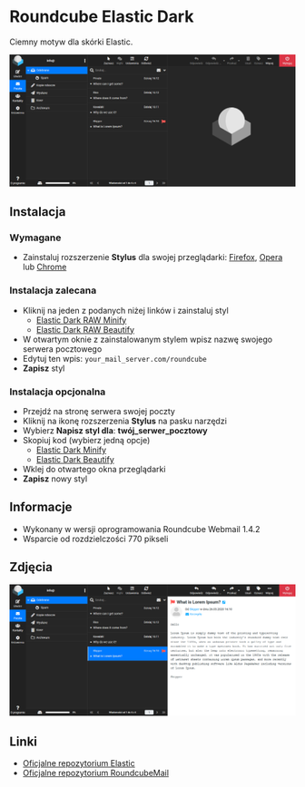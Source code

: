 # Roundcube Elastic Dark

Ciemny motyw dla skórki Elastic.

<a href="https://raw.githubusercontent.com/Skorpion/roundcube-elastic-dark/master/assets/mail.png"><img src="assets/mail.png" width="600" alt=""></a>

## Instalacja

### Wymagane

* Zainstaluj rozszerzenie **Stylus** dla swojej przeglądarki: [Firefox](https://addons.mozilla.org/pl/firefox/addon/styl-us/), [Opera](https://addons.opera.com/pl/extensions/details/stylus/) lub [Chrome](https://chrome.google.com/webstore/detail/stylus-beta/apmmpaebfobifelkijhaljbmpcgbjbdo)

### Instalacja zalecana

* Kliknij na jeden z podanych niżej linków i zainstaluj styl
  * [Elastic Dark RAW Minify](https://raw.githubusercontent.com/Skorpion/roundcube-elastic-dark/master/styles/main.user.css)
  * [Elastic Dark RAW Beautify](https://raw.githubusercontent.com/Skorpion/roundcube-elastic-dark/master/styles/main_doc.user.css)
* W otwartym oknie z zainstalowanym stylem wpisz nazwę swojego serwera pocztowego
 * Edytuj ten wpis: `your_mail_server.com/roundcube`
* **Zapisz** styl

### Instalacja opcjonalna

* Przejdź na stronę serwera swojej poczty
* Kliknij na ikonę rozszerzenia **Stylus** na pasku narzędzi
* Wybierz **Napisz styl dla**: **twój_serwer_pocztowy**
* Skopiuj kod (wybierz jedną opcje)
  * [Elastic Dark Minify](https://github.com/Skorpion/roundcube-elastic-dark/blob/master/styles/main.user.css)
  * [Elastic Dark Beautify](https://github.com/Skorpion/roundcube-elastic-dark/blob/master/styles/main_doc.user.css)
* Wklej do otwartego okna przeglądarki
* **Zapisz** nowy styl

## Informacje

* Wykonany w wersji oprogramowania Roundcube Webmail 1.4.2
* Wsparcie od rozdzielczości 770 pikseli

## Zdjęcia

<a href="https://raw.githubusercontent.com/Skorpion/roundcube-elastic-dark/master/assets/mail-message.png"><img src="assets/mail-message.png" width="600" alt=""></a>

## Linki

* [Oficjalne repozytorium Elastic](https://github.com/roundcube/elastic)
* [Oficjalne repozytorium RoundcubeMail](https://github.com/roundcube/roundcubemail)
